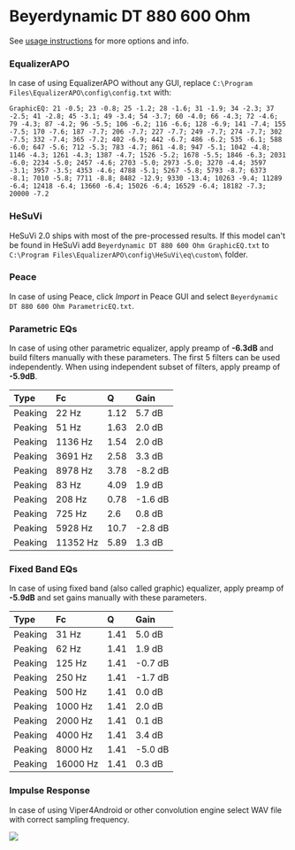 # Beyerdynamic DT 880 600 Ohm
See [usage instructions](https://github.com/jaakkopasanen/AutoEq#usage) for more options and info.

### EqualizerAPO
In case of using EqualizerAPO without any GUI, replace `C:\Program Files\EqualizerAPO\config\config.txt`
with:
```
GraphicEQ: 21 -0.5; 23 -0.8; 25 -1.2; 28 -1.6; 31 -1.9; 34 -2.3; 37 -2.5; 41 -2.8; 45 -3.1; 49 -3.4; 54 -3.7; 60 -4.0; 66 -4.3; 72 -4.6; 79 -4.3; 87 -4.2; 96 -5.5; 106 -6.2; 116 -6.6; 128 -6.9; 141 -7.4; 155 -7.5; 170 -7.6; 187 -7.7; 206 -7.7; 227 -7.7; 249 -7.7; 274 -7.7; 302 -7.5; 332 -7.4; 365 -7.2; 402 -6.9; 442 -6.7; 486 -6.2; 535 -6.1; 588 -6.0; 647 -5.6; 712 -5.3; 783 -4.7; 861 -4.8; 947 -5.1; 1042 -4.8; 1146 -4.3; 1261 -4.3; 1387 -4.7; 1526 -5.2; 1678 -5.5; 1846 -6.3; 2031 -6.0; 2234 -5.0; 2457 -4.6; 2703 -5.0; 2973 -5.0; 3270 -4.4; 3597 -3.1; 3957 -3.5; 4353 -4.6; 4788 -5.1; 5267 -5.8; 5793 -8.7; 6373 -8.1; 7010 -5.8; 7711 -8.8; 8482 -12.9; 9330 -13.4; 10263 -9.4; 11289 -6.4; 12418 -6.4; 13660 -6.4; 15026 -6.4; 16529 -6.4; 18182 -7.3; 20000 -7.2
```

### HeSuVi
HeSuVi 2.0 ships with most of the pre-processed results. If this model can't be found in HeSuVi add
`Beyerdynamic DT 880 600 Ohm GraphicEQ.txt` to `C:\Program Files\EqualizerAPO\config\HeSuVi\eq\custom\` folder.

### Peace
In case of using Peace, click *Import* in Peace GUI and select `Beyerdynamic DT 880 600 Ohm ParametricEQ.txt`.

### Parametric EQs
In case of using other parametric equalizer, apply preamp of **-6.3dB** and build filters manually
with these parameters. The first 5 filters can be used independently.
When using independent subset of filters, apply preamp of **-5.9dB**.

| Type    | Fc       |     Q | Gain    |
|:--------|:---------|:------|:--------|
| Peaking | 22 Hz    |  1.12 | 5.7 dB  |
| Peaking | 51 Hz    |  1.63 | 2.0 dB  |
| Peaking | 1136 Hz  |  1.54 | 2.0 dB  |
| Peaking | 3691 Hz  |  2.58 | 3.3 dB  |
| Peaking | 8978 Hz  |  3.78 | -8.2 dB |
| Peaking | 83 Hz    |  4.09 | 1.9 dB  |
| Peaking | 208 Hz   |  0.78 | -1.6 dB |
| Peaking | 725 Hz   |  2.6  | 0.8 dB  |
| Peaking | 5928 Hz  | 10.7  | -2.8 dB |
| Peaking | 11352 Hz |  5.89 | 1.3 dB  |

### Fixed Band EQs
In case of using fixed band (also called graphic) equalizer, apply preamp of **-5.9dB** and set
gains manually with these parameters.

| Type    | Fc       |    Q | Gain    |
|:--------|:---------|:-----|:--------|
| Peaking | 31 Hz    | 1.41 | 5.0 dB  |
| Peaking | 62 Hz    | 1.41 | 1.9 dB  |
| Peaking | 125 Hz   | 1.41 | -0.7 dB |
| Peaking | 250 Hz   | 1.41 | -1.7 dB |
| Peaking | 500 Hz   | 1.41 | 0.0 dB  |
| Peaking | 1000 Hz  | 1.41 | 2.0 dB  |
| Peaking | 2000 Hz  | 1.41 | 0.1 dB  |
| Peaking | 4000 Hz  | 1.41 | 3.4 dB  |
| Peaking | 8000 Hz  | 1.41 | -5.0 dB |
| Peaking | 16000 Hz | 1.41 | 0.3 dB  |

### Impulse Response
In case of using Viper4Android or other convolution engine select WAV file with correct sampling frequency.

![](https://raw.githubusercontent.com/jaakkopasanen/AutoEq/master/results/headphonecom/sbaf-serious/Beyerdynamic%20DT%20880%20600%20Ohm/Beyerdynamic%20DT%20880%20600%20Ohm.png)